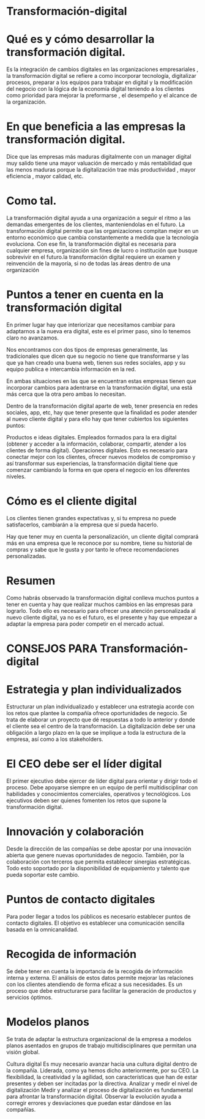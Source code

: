 # Transformación-digital

# Qué es y cómo desarrollar la transformación digital.
 Es la integración de cambios digitales en las organizaciones empresariales , la transformación digital se refiere a como incorporar tecnología, digitalizar procesos, preparar a los equipos para trabajar en digital  y la modificación del negocio con la lógica  de la economía digital teniendo a los clientes como prioridad para mejorar la preformarse , el desempeño y el alcance de la organización. 
 
 # En que beneficia a las empresas la transformación digital.
 Dice que las empresas más maduras digitalmente con un manager digital muy salido tiene una mayor valuación de mercado y más rentabilidad que las menos maduras porque la digitalización trae más productividad , mayor eficiencia , mayor calidad, etc.

# Como tal.
La transformación digital ayuda a una organización a seguir el ritmo a las demandas emergentes de los clientes, manteniendolas en el futuro. La transformación digital permite que las organizaciones compitan mejor en un entorno económico que cambia constantemente a medida que la tecnología evoluciona. Con ese fin, la transformación digital es necesaria para cualquier empresa, organización sin fines de lucro o institución que busque sobrevivir en el futuro.la transformación digital requiere un examen y reinvención de la mayoría, si no de todas las áreas dentro de una organización

# Puntos a tener en cuenta en la transformación digital
En primer lugar hay que interiorizar que necesitamos cambiar para adaptarnos a la nueva era digital, este es el primer paso, sino lo tenemos claro no avanzamos.

Nos encontramos con dos tipos de empresas generalmente, las tradicionales que dicen que su negocio no tiene que transformarse y las que ya han creado una buena web, tienen sus redes sociales, app y su equipo publica e intercambia información en la red.

En ambas situaciones en las que se encuentran estas empresas tienen que incorporar cambios para adentrarse en la transformación digital, una está más cerca que la otra pero ambas lo necesitan.

Dentro de la transformación digital aparte de web, tener presencia en redes sociales, app, etc, hay que tener presente que la finalidad es poder atender al nuevo cliente digital y para ello hay que tener cubiertos los siguientes puntos:


Productos e ideas digitales.
Empleados formados para la era digital (obtener y acceder a la información, colaborar, compartir, atender a los clientes de forma digital).
Operaciones digitales. Esto es necesario para conectar mejor con los clientes, ofrecer nuevos modelos de compromiso y así transformar sus experiencias, la transformación digital tiene que comenzar cambiando la forma en que opera el negocio en los diferentes niveles.

# Cómo es el cliente digital
Los clientes tienen grandes expectativas y, si tu empresa no puede satisfacerlos, cambiarán a la empresa que sí pueda hacerlo.

Hay que tener muy en cuenta la personalización, un cliente digital comprará más en una empresa que le reconoce por su nombre, tiene su historial de compras y sabe que le gusta y por tanto le ofrece recomendaciones personalizadas.

# Resumen
Como habrás observado la transformación digital conlleva muchos puntos a tener en cuenta y hay que realizar muchos cambios en las empresas para lograrlo. Todo ello es necesario para ofrecer una atención personalizada al nuevo cliente digital, ya no es el futuro, es el presente y hay que empezar a adaptar la empresa para poder competir en el mercado actual.

# CONSEJOS PARA Transformación-digital

# Estrategia y plan individualizados
Estructurar un plan individualizado y establecer una estrategia acorde con los retos que plantee la compañía ofrece oportunidades de negocio. Se trata de elaborar un proyecto que dé respuestas a todo lo anterior y donde el cliente sea el centro de la transformación. La digitalización debe ser una obligación a largo plazo en la que se implique a toda la estructura de la empresa, así como a los stakeholders.

# El CEO debe ser el líder digital
El primer ejecutivo debe ejercer de líder digital para orientar y dirigir todo el proceso. Debe apoyarse siempre  en un equipo de perfil multidisciplinar con habilidades y conocimientos comerciales, operativos y tecnológicos. Los ejecutivos deben ser quienes fomenten los retos que supone la transformación digital.

# Innovación y colaboración
Desde la dirección de las compañías se debe apostar por una innovación abierta que genere nuevas oportunidades de negocio. También, por la colaboración con terceros que permita establecer sinergias estratégicas. Todo esto soportado por la disponibilidad de equipamiento y talento que pueda soportar este cambio.

# Puntos de contacto digitales
Para poder llegar a todos los públicos es necesario establecer puntos de contacto digitales. El objetivo es establecer una comunicación sencilla basada en la omnicanalidad.

# Recogida de información
Se debe tener en cuenta la importancia de la recogida de información interna y externa. El análisis de estos datos permite mejorar las relaciones con los clientes atendiendo de forma eficaz a sus necesidades. Es un proceso que debe estructurarse para facilitar la generación de productos y servicios óptimos.

# Modelos planos
Se trata de adaptar la estructura organizacional de la empresa a modelos planos asentados en grupos de trabajo multidisciplinares que permitan una visión global.

Cultura digital
Es muy necesario avanzar hacia una cultura digital dentro de la compañía. Liderada, como ya hemos dicho anteriormente, por su CEO. La flexibilidad, la creatividad y la agilidad, son características que han de estar presentes y deben ser incitadas por la directiva.
Analizar y medir el nivel de digitalización
Medir y analizar el proceso de digitalización es fundamental para afrontar la transformación digital. Observar la evolución ayuda a corregir errores y desviaciones que puedan estar dándose en las compañías.

